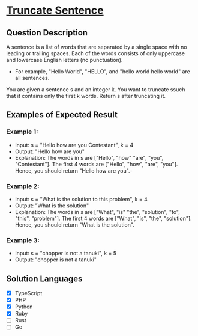 # [Truncate Sentence](https://leetcode.com/problems/truncate-sentence/description/)

## Question Description

A sentence is a list of words that are separated by a single space with no leading or trailing spaces. Each of the words consists of only uppercase and lowercase English letters (no punctuation).

- For example, "Hello World", "HELLO", and "hello world hello world" are all sentences.

You are given a sentence s​​​​​​ and an integer k​​​​​​. You want to truncate s​​​​​​ such that it contains only the first k​​​​​​ words. Return s​​​​​​ after truncating it.

## Examples of Expected Result

### Example 1:

- Input: s = "Hello how are you Contestant", k = 4
- Output: "Hello how are you"
- Explanation:
  The words in s are ["Hello", "how" "are", "you", "Contestant"].
  The first 4 words are ["Hello", "how", "are", "you"].
  Hence, you should return "Hello how are you".-

### Example 2:

- Input: s = "What is the solution to this problem", k = 4
- Output: "What is the solution"
- Explanation:
  The words in s are ["What", "is" "the", "solution", "to", "this", "problem"].
  The first 4 words are ["What", "is", "the", "solution"].
  Hence, you should return "What is the solution".

### Example 3:

- Input: s = "chopper is not a tanuki", k = 5
- Output: "chopper is not a tanuki"

## Solution Languages

- [x] TypeScript
- [x] PHP
- [x] Python
- [x] Ruby
- [ ] Rust
- [ ] Go
